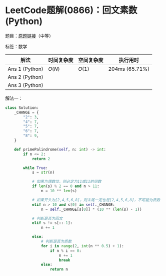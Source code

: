 # LeetCode题解(0866)：回文素数(Python)

题目：[原题链接](https://leetcode-cn.com/problems/prime-palindrome/)（中等）

标签：数学

| 解法           | 时间复杂度 | 空间复杂度 | 执行用时       |
| -------------- | ---------- | ---------- | -------------- |
| Ans 1 (Python) | $O(N)$     | $O(1)$     | 204ms (65.71%) |
| Ans 2 (Python) |            |            |                |
| Ans 3 (Python) |            |            |                |

解法一：

```python
class Solution:
    _CHANGE = {
        "2": 3,
        "4": 7,
        "5": 7,
        "6": 7,
        "8": 9,
    }

    def primePalindrome(self, n: int) -> int:
        if n <= 2:
            return 2

        while True:
            s = str(n)

            # 如果为偶数位，则必定为11或11的倍数
            if len(s) % 2 == 0 and n > 11:
                n = 10 ** len(s)

            # 如果开头为[2,4,5,6,8]，则末尾一定也是[2,4,5,6,8]，不可能为质数
            elif n > 10 and s[0] in self._CHANGE:
                n = self._CHANGE[s[0]] * (10 ** (len(s) - 1))

            # 判断是否为回文
            elif s != s[::-1]:
                n += 1

            else:
                # 判断是否为质数
                for i in range(2, int(n ** 0.5) + 1):
                    if n % i == 0:
                        n += 1
                        break
                else:
                    return n
```


